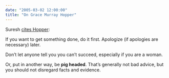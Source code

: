 ```yaml
---
date: "2005-03-02 12:00:00"
title: "On Grace Murray Hopper"
---
```




Suresh [cites Hopper](https://geomblog.blogspot.com/2005/03/on-grace-murray-hopper.html):

> 
If you want to get something done, do it first. Apologize (if apologies are necessary) later.

Don&rsquo;t let anyone tell you you can&rsquo;t succeed, especially if you are a woman. 


Or, put in another way, be __pig headed__. That&rsquo;s generally not bad advice, but you should not disregard facts and evidence.


